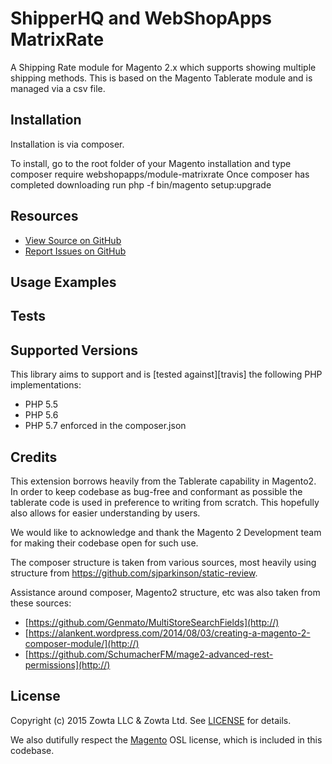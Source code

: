 # ShipperHQ and WebShopApps MatrixRate

A Shipping Rate module for Magento 2.x which supports showing multiple shipping methods.  This is based on the Magento Tablerate module and is managed via a csv file.

## Installation

Installation is via composer.

To install, go to the root folder of your Magento installation and type 
  composer require webshopapps/module-matrixrate
Once composer has completed downloading run
  php -f bin/magento setup:upgrade


## Resources
* [View Source on GitHub][code]
* [Report Issues on GitHub][issues]

[code]: https://github.com/webshopapps/m2ShipperHQ
[issues]: https://github.com/webshopapps/m2ShipperHQ/issues

## Usage Examples

## Tests


## Supported Versions
This library aims to support and is [tested against][travis] the following PHP
implementations:

* PHP 5.5
* PHP 5.6
* PHP 5.7
enforced in the composer.json

## Credits

This extension borrows heavily from the Tablerate capability in Magento2.  In order to keep codebase as bug-free and
conformant as possible the tablerate code is used in preference to writing from scratch.  This hopefully also
allows for easier understanding by users.

We would like to acknowledge and thank the Magento 2 Development team for making their codebase open for such use.

The composer structure is taken from various sources, most heavily using structure from https://github.com/sjparkinson/static-review.

Assistance around composer, Magento2 structure, etc was also taken from these sources:

* [https://github.com/Genmato/MultiStoreSearchFields](http://)
* [https://alankent.wordpress.com/2014/08/03/creating-a-magento-2-composer-module/](http://)
* [https://github.com/SchumacherFM/mage2-advanced-rest-permissions](http://)


## License
Copyright (c) 2015 Zowta LLC & Zowta Ltd. See [LICENSE][] for
details.

We also dutifully respect the [Magento][] OSL license, which is included in this codebase.


[license]: LICENSE.md
[magento]: Magento2_LICENSE.md
